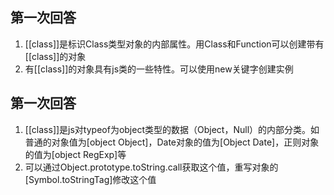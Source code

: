 ## 第一次回答
1. \[[class]]是标识Class类型对象的内部属性。用Class和Function可以创建带有\[[class]]的对象
2. 有\[[class]]的对象具有js类的一些特性。可以使用new关键字创建实例

## 第一次回答
1. \[[class]]是js对typeof为object类型的数据（Object，Null）的内部分类。如普通的对象值为[object Object]，Date对象的值为[Object Date]，正则对象的值为[object RegExp]等
2. 可以通过Object.prototype.toString.call获取这个值，重写对象的[Symbol.toStringTag]修改这个值
